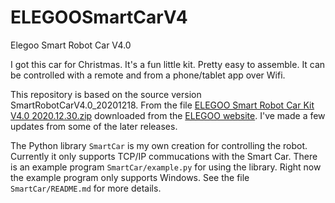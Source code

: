 # ELEGOOSmartCarV4

Elegoo Smart Robot Car V4.0

I got this car for Christmas. It's a fun little kit. Pretty easy to assemble.
It can be controlled with a remote and from a phone/tablet app over Wifi.

This repository is based on the source version SmartRobotCarV4.0_20201218.
From the file [ELEGOO Smart Robot Car Kit V4.0 2020.12.30.zip](https://drive.google.com/file/d/1XGUjJpgJMPCLtBngYg1dYron1GePzHEl/view?usp=sharing) downloaded from the
[ELEGOO website](https://www.elegoo.com/pages/arduino-kits-support-files).
I've made a few updates from some of the later releases.

The Python library `SmartCar` is my own creation for controlling the robot.
Currently it only supports TCP/IP commucations with the Smart Car.
There is an example program `SmartCar/example.py` for using the library.
Right now the example program only supports Windows.
See the file `SmartCar/README.md` for more details.
